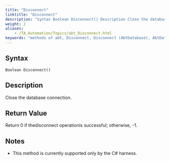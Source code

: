 ```yaml
--- 
title: "Disconnect"
linktitle: "Disconnect"
description: "Syntax Boolean Disconnect() Description Close the database connection. Return Value Return 0 if the disconnect operation is successful; otherwise, -1 . Notes This method is currently supported only by ..."
weight: 2
aliases: 
    - /TA_Automation/Topics/abt_Disconnect.html
keywords: "methods of abt, Disconnect, Disconnect (AbtDatabase), AbtDatabase, disconnect, abtdatabase disconnect, disconnect from database, close database connection, terminate database connection"
---
```


## Syntax

`Boolean Disconnect()`

## Description

Close the database connection.

## Return Value

Return 0 if thedisconnect operationis successful; otherwise, -1.

## Notes

-   This method is currently supported only by the C\# harness.




